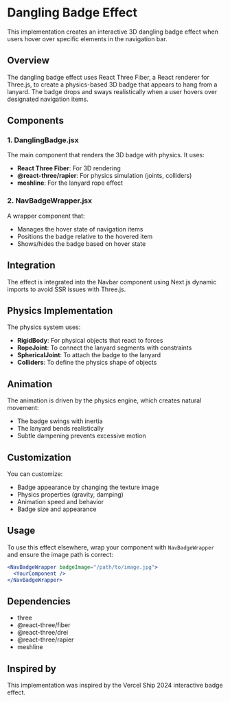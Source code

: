 # Dangling Badge Effect

This implementation creates an interactive 3D dangling badge effect when users hover over specific elements in the navigation bar.

## Overview

The dangling badge effect uses React Three Fiber, a React renderer for Three.js, to create a physics-based 3D badge that appears to hang from a lanyard. The badge drops and sways realistically when a user hovers over designated navigation items.

## Components

### 1. DanglingBadge.jsx

The main component that renders the 3D badge with physics. It uses:
- **React Three Fiber**: For 3D rendering
- **@react-three/rapier**: For physics simulation (joints, colliders)
- **meshline**: For the lanyard rope effect

### 2. NavBadgeWrapper.jsx

A wrapper component that:
- Manages the hover state of navigation items
- Positions the badge relative to the hovered item
- Shows/hides the badge based on hover state

## Integration

The effect is integrated into the Navbar component using Next.js dynamic imports to avoid SSR issues with Three.js.

## Physics Implementation

The physics system uses:
- **RigidBody**: For physical objects that react to forces
- **RopeJoint**: To connect the lanyard segments with constraints
- **SphericalJoint**: To attach the badge to the lanyard
- **Colliders**: To define the physics shape of objects

## Animation

The animation is driven by the physics engine, which creates natural movement:
- The badge swings with inertia
- The lanyard bends realistically
- Subtle dampening prevents excessive motion

## Customization

You can customize:
- Badge appearance by changing the texture image
- Physics properties (gravity, damping)
- Animation speed and behavior
- Badge size and appearance

## Usage

To use this effect elsewhere, wrap your component with `NavBadgeWrapper` and ensure the image path is correct:

```jsx
<NavBadgeWrapper badgeImage="/path/to/image.jpg">
  <YourComponent />
</NavBadgeWrapper>
```

## Dependencies

- three
- @react-three/fiber
- @react-three/drei
- @react-three/rapier
- meshline

## Inspired by

This implementation was inspired by the Vercel Ship 2024 interactive badge effect. 